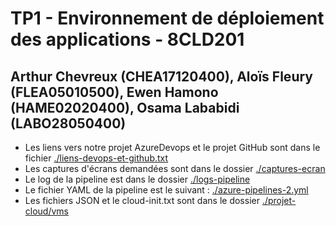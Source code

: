 # TP1 - Environnement de déploiement des applications -  8CLD201

##  Arthur Chevreux (CHEA17120400), Aloïs Fleury (FLEA05010500), Ewen Hamono (HAME02020400), Osama Lababidi (LABO28050400)

- Les liens vers notre projet AzureDevops et le projet GitHub sont dans le fichier [./liens-devops-et-github.txt](./liens-devops-et-github.txt)
- Les captures d'écrans demandées sont dans le dossier [./captures-ecran](./captures-ecran)
- Le log de la pipeline est dans le dossier [./logs-pipeline](./logs-pipeline)
- Le fichier YAML de la pipeline est le suivant : [./azure-pipelines-2.yml](./azure-pipelines-2.yml)
- Les fichiers JSON et le cloud-init.txt sont dans le dossier [./projet-cloud/vms](./projet-cloud/vms)